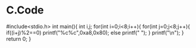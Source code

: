 # C.Code
#include<stdio.h>
int main(){
int i,j;
for(int i=0;i<8;i++){
		for(int j=0;j<8;j++){
			if((i+j)%2==0) printf("%c%c",0xa8,0x80);
			else printf(" ");
		}
		printf("\n");
	}
	return 0;
}
